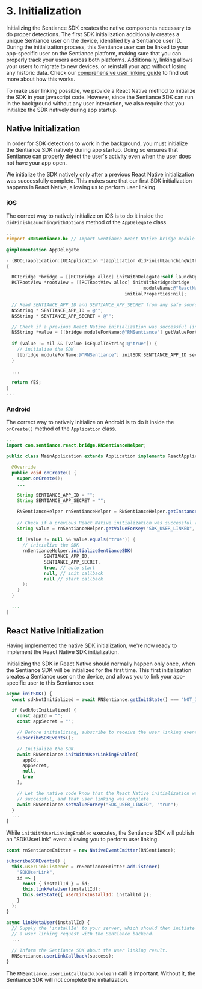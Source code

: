 # 3. Initialization

Initializing the Sentiance SDK creates the native components necessary to do proper detections. The first SDK initialization additionally creates a unique Sentiance user on the device, identified by a Sentiance user ID. During the initialization process, this Sentiance user can be linked to your app-specific user on the Sentiance platform, making sure that you can properly track your users across both platforms. Additionally, linking allows your users to migrate to new devices, or reinstall your app without losing any historic data. Check our [comprehensive user linking guide](../../../important-topics/user-linking-2.0.md) to find out more about how this works.

To make user linking possible, we provide a React Native method to initialize the SDK in your javascript code. However, since the Sentiance SDK can run in the background without any user interaction, we also require that you initialize the SDK natively during app startup.

## Native Initialization

In order for SDK detections to work in the background, you must initialize the Sentiance SDK natively during app startup. Doing so ensures that Sentiance can properly detect the user's activity even when the user does not have your app open.

We initialize the SDK natively only after a previous React Native initialization was successfully complete. This makes sure that our first SDK initialization happens in React Native, allowing us to perform user linking.

### iOS

The correct way to natively initialize on iOS is to do it inside the `didFinishLaunchingWithOptions` method of the `AppDelegate` class.

```objectivec
...
#import <RNSentiance.h> // Import Sentiance React Native bridge module

@implementation AppDelegate

- (BOOL)application:(UIApplication *)application didFinishLaunchingWithOptions:(NSDictionary *)launchOptions
{

  RCTBridge *bridge = [[RCTBridge alloc] initWithDelegate:self launchOptions:launchOptions];
  RCTRootView *rootView = [[RCTRootView alloc] initWithBridge:bridge
                                                   moduleName:@"ReactNativeApp"
                                            initialProperties:nil];

  // Read SENTIANCE_APP_ID and SENTIANCE_APP_SECRET from any safe source
  NSString * SENTIANCE_APP_ID = @"";
  NSString * SENTIANCE_APP_SECRET = @"";

  // Check if a previous React Native initialization was successful (indicated by a successful user linking)
  NSString *value = [[bridge moduleForName:@"RNSentiance"] getValueForKey:@"SDK_USER_LINKED" value:nil];
  
  if (value != nil && [value isEqualToString:@"true"]) {
    // initialize the SDK
    [[bridge moduleForName:@"RNSentiance"] initSDK:SENTIANCE_APP_ID secret:SENTIANCE_APP_SECRET baseURL:nil shouldStart:YES resolver:nil rejecter:nil];
  }
  
  ...

  return YES;
}
...
```

### Android

The correct way to natively initialize on Android is to do it inside the `onCreate()` method of the `Application` class. 

```java
...
import com.sentiance.react.bridge.RNSentianceHelper;

public class MainApplication extends Application implements ReactApplication {

  @Override
  public void onCreate() {
    super.onCreate();
    ...
    
    String SENTIANCE_APP_ID = "";
    String SENTIANCE_APP_SECRET = "";

    RNSentianceHelper rnSentianceHelper = RNSentianceHelper.getInstance(getApplicationContext());
  
    // Check if a previous React Native initialization was successful (indicated by a successful user linking)
    String value = rnSentianceHelper.getValueForKey("SDK_USER_LINKED", null);
    
    if (value != null && value.equals("true")) {
      // initialize the SDK
      rnSentianceHelper.initializeSentianceSDK(
              SENTIANCE_APP_ID,
              SENTIANCE_APP_SECRET,
              true, // auto start
              null, // init callback
              null // start callback
      );
    }
  }

  ...
}
```

## React Native Initialization

Having implemented the native SDK initialization, we're now ready to implement the React Native SDK initialization.

Initializing the SDK in React Native should normally happen only once, when the Sentiance SDK will be initialized for the first time. This first initialization creates a Sentiance user on the device, and allows you to link your app-specific user to this Sentiance user.

```javascript
async initSDK() {
  const sdkNotInitialized = await RNSentiance.getInitState() === "NOT_INITIALIZED";

  if (sdkNotInitialized) {
    const appId = "";
    const appSecret = "";

    // Before initializing, subscribe to receive the user linking event.
    subscribeSDKEvents();

    // Initialize the SDK.
    await RNSentiance.initWithUserLinkingEnabled(
      appId,
      appSecret,
      null,
      true
    );

    // Let the native code know that the React Native initialization was 
    // successful, and that user linking was complete.
    await RNSentiance.setValueForKey("SDK_USER_LINKED", "true");
  }
  ...
}
```

While `initWithUserLinkingEnabled` executes, the Sentiance SDK will publish an "SDKUserLink" event allowing you to perform user linking.

```javascript
const rnSentianceEmitter = new NativeEventEmitter(RNSentiance);

subscribeSDKEvents() {
  this.userLinkListener = rnSentianceEmitter.addListener(
    "SDKUserLink",
    id => {
      const { installId } = id;
      this.linkMetaUser(installId);
      this.setState({ userLinkInstallId: installId });
    }
  );
}

async linkMetaUser(installId) {
  // Supply the 'installId' to your server, which should then initiate
  // a user linking request with the Sentiance backend.
  ...
  
  // Inform the Sentiance SDK about the user linking result.
  RNSentiance.userLinkCallback(success);
}
```

The `RNSentiance.userLinkCallback(boolean)` call is important. Without it, the Sentiance SDK will not complete the initialization.

